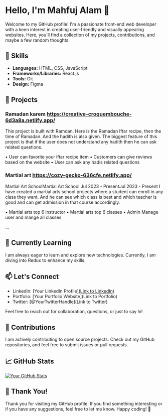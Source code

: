 # Hello, I'm Mahfuj Alam 👋

Welcome to my GitHub profile! I'm a passionate front-end web developer with a keen interest in creating user-friendly and visually appealing websites. Here, you'll find a collection of my projects, contributions, and maybe a few random thoughts.

## 🚀 Skills

- **Languages:** HTML, CSS, JavaScript
- **Frameworks/Libraries:** React.js
- **Tools:** Git
- **Design:** Figma

## 🔧 Projects

### Ramadan karem https://creative-croquembouche-6d3a8a.netlify.app/
This project is built with Ramdan. Here is the Ramadan Iftar recipe, then the time of Ramadan. And the hadith is also given. The biggest feature of this project is that if the user does not understand any hadith then he can ask related questions.

• User can favorite your iftar recipe item
• Customers can give reviews based on the website
• User can ask any hadis related questions

### Martial art https://cozy-gecko-636cfe.netlify.app/

Martial Art SchoolMartial Art School
Jul 2023 - PresentJul 2023 - Present
I have created a martial arts school projects where a student can enroll in any class they want. And he can see which class is best and which teacher is good and can get admission in that course accordingly.

• Martial arts top 6 instructor
• Martial arts top 6 classes
• Admin Manage user and mange all classes

...

## 🌱 Currently Learning

I am always eager to learn and explore new technologies. Currently, I am diving into Redux to enhance my skills.

## 📫 Let's Connect

- LinkedIn: [Your LinkedIn Profile][(Link to LinkedIn)](https://www.linkedin.com/in/mahfuj-alam-b74313280/)
- Portfolio: [Your Portfolio Website](Link to Portfolio)
- Twitter: [@YourTwitterHandle](Link to Twitter)

Feel free to reach out for collaboration, questions, or just to say hi!

## 🤝 Contributions

I am actively contributing to open source projects. Check out my GitHub repositories, and feel free to submit issues or pull requests.

## 📈 GitHub Stats

[![Your GitHub Stats](https://github-readme-stats.vercel.app/api?username=YourGitHubUsername&show_icons=true&count_private=true&hide=contribs)](https://github.com/anuraghazra/github-readme-stats)

## 🎉 Thank You!

Thank you for visiting my GitHub profile. If you find something interesting or if you have any suggestions, feel free to let me know. Happy coding! 🚀


